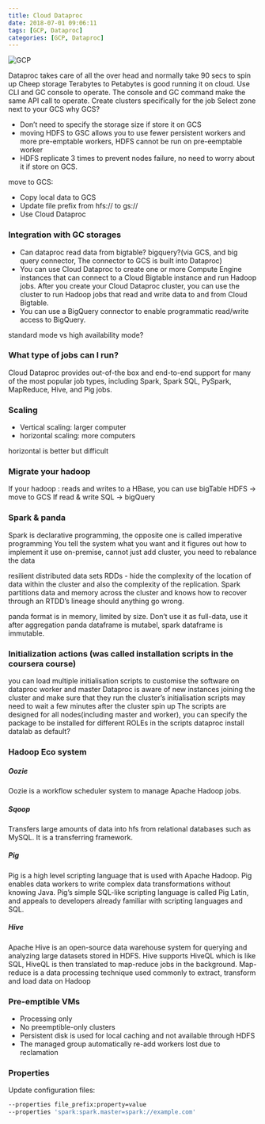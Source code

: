 ```yaml
---
title: Cloud Dataproc
date: 2018-07-01 09:06:11
tags: [GCP, Dataproc]
categories: [GCP, Dataproc]
---
```


![GCP](https://philsblog.b-cdn.net/images/gcp.png "GCP")

Dataproc takes care of all the over head and normally take 90 secs to spin up
Cheep storage Terabytes to Petabytes is good running it on cloud.
Use CLI and GC console to operate. The console and GC command make the same API call to operate.
Create clusters specifically for the job
Select zone next to your GCS
  why GCS?
* Don’t need to specify the storage size if store it on GCS
* moving HDFS to GSC allows you to use fewer persistent workers and more pre-emptable workers, HDFS cannot be run on pre-eemptable worker
* HDFS replicate 3 times to prevent nodes failure, no need to worry about it if store on GCS.

move to GCS:
* Copy local data to GCS
* Update file prefix from hfs:// to gs://
* Use Cloud Dataproc

### Integration with GC storages
* Can dataproc read data from bigtable? bigquery?(via GCS, and big query connector, The connector to GCS is built into Dataproc)
* You can use Cloud Dataproc to create one or more Compute Engine instances that can connect to a Cloud Bigtable instance and run Hadoop jobs. After you create your Cloud Dataproc cluster, you can use the cluster to run Hadoop jobs that read and write data to and from Cloud Bigtable.
* You can use a BigQuery connector to enable programmatic read/write access to BigQuery.


standard mode vs high availability mode?
### What type of jobs can I run?
Cloud Dataproc provides out-of-the box and end-to-end support for many of the most popular job types, including Spark, Spark SQL, PySpark, MapReduce, Hive, and Pig jobs.

### Scaling
* Vertical scaling: larger computer
* horizontal scaling: more computers

horizontal is better but difficult

### Migrate your hadoop
If your hadoop :
reads and writes to a HBase, you can use bigTable
HDFS -> move to GCS
If read & write SQL -> bigQuery


### Spark & panda
Spark is declarative programming, the opposite one is called imperative programming
You tell the system what you want and it figures out how to implement it
use on-premise, cannot just add cluster, you need to rebalance the data

resilient distributed data sets RDDs - hide the complexity of the location of data within the cluster and also the complexity of the replication.
Spark partitions data and memory across the cluster and knows how to recover through an RTDD’s lineage should anything go wrong.

panda format is in memory, limited by size. Don’t use it as full-data, use it after aggregation
panda dataframe is mutabel, spark dataframe is immutable.

### Initialization actions (was called installation scripts in the coursera course)
 
you can load multiple initialisation scripts to customise the software on dataproc worker and master
Dataproc is aware of new instances joining the cluster and make sure that they run the cluster’s initialisation scripts
may need to wait a few minutes after the cluster spin up
The scripts are designed for all nodes(including master and worker), you can specify the package to be installed for different ROLEs in the scripts
dataproc install datalab as default?

### Hadoop Eco system

##### Oozie
Oozie is a workflow scheduler system to manage Apache Hadoop jobs.

##### Sqoop
Transfers large amounts of data into hfs from relational databases such as MySQL. It is a transferring framework.

##### Pig
Pig is a high level scripting language that is used with Apache Hadoop. Pig enables data workers to write complex data transformations without knowing Java. Pig’s simple SQL-like scripting language is called Pig Latin, and appeals to developers already familiar with scripting languages and SQL.

##### Hive
Apache Hive is an open-source data warehouse system for querying and analyzing large datasets stored in HDFS.
Hive supports HiveQL which is like SQL, HiveQL is then translated to map-reduce jobs in the background.
Map-reduce is a data processing technique used commonly to extract, transform and load data on Hadoop

### Pre-emptible VMs
* Processing only
* No preemptible-only clusters
* Persistent disk is used for local caching and not available through HDFS
* The managed group automatically re-add workers lost due to reclamation

### Properties
Update configuration files:
```bash
--properties file_prefix:property=value
--properties 'spark:spark.master=spark://example.com'
```

